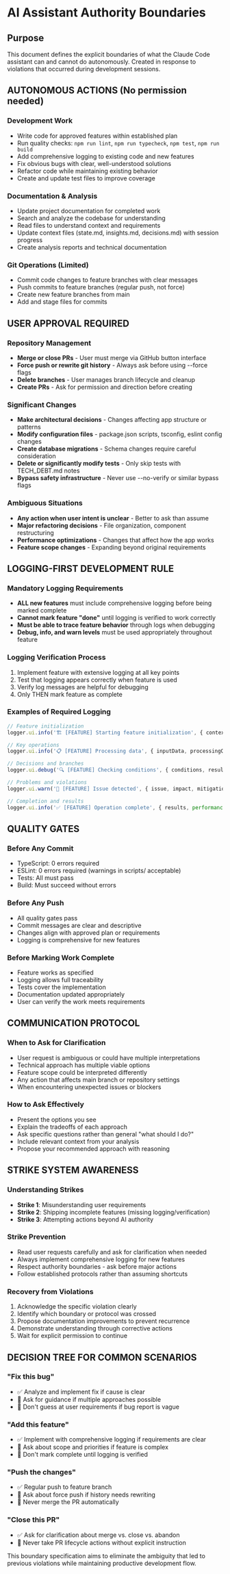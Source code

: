# AI Assistant Authority Boundaries

## Purpose
This document defines the explicit boundaries of what the Claude Code assistant can and cannot do autonomously. Created in response to violations that occurred during development sessions.

## AUTONOMOUS ACTIONS (No permission needed)

### Development Work
- Write code for approved features within established plan
- Run quality checks: `npm run lint`, `npm run typecheck`, `npm test`, `npm run build`
- Add comprehensive logging to existing code and new features
- Fix obvious bugs with clear, well-understood solutions
- Refactor code while maintaining existing behavior
- Create and update test files to improve coverage

### Documentation & Analysis
- Update project documentation for completed work
- Search and analyze the codebase for understanding
- Read files to understand context and requirements
- Update context files (state.md, insights.md, decisions.md) with session progress
- Create analysis reports and technical documentation

### Git Operations (Limited)
- Commit code changes to feature branches with clear messages
- Push commits to feature branches (regular push, not force)
- Create new feature branches from main
- Add and stage files for commits

## USER APPROVAL REQUIRED

### Repository Management
- **Merge or close PRs** - User must merge via GitHub button interface
- **Force push or rewrite git history** - Always ask before using --force flags
- **Delete branches** - User manages branch lifecycle and cleanup
- **Create PRs** - Ask for permission and direction before creating

### Significant Changes
- **Make architectural decisions** - Changes affecting app structure or patterns
- **Modify configuration files** - package.json scripts, tsconfig, eslint config changes
- **Create database migrations** - Schema changes require careful consideration
- **Delete or significantly modify tests** - Only skip tests with TECH_DEBT.md notes
- **Bypass safety infrastructure** - Never use --no-verify or similar bypass flags

### Ambiguous Situations
- **Any action when user intent is unclear** - Better to ask than assume
- **Major refactoring decisions** - File organization, component restructuring
- **Performance optimizations** - Changes that affect how the app works
- **Feature scope changes** - Expanding beyond original requirements

## LOGGING-FIRST DEVELOPMENT RULE

### Mandatory Logging Requirements
- **ALL new features** must include comprehensive logging before being marked complete
- **Cannot mark feature "done"** until logging is verified to work correctly
- **Must be able to trace feature behavior** through logs when debugging
- **Debug, info, and warn levels** must be used appropriately throughout feature

### Logging Verification Process
1. Implement feature with extensive logging at all key points
2. Test that logging appears correctly when feature is used
3. Verify log messages are helpful for debugging
4. Only THEN mark feature as complete

### Examples of Required Logging
```typescript
// Feature initialization
logger.ui.info('🏗️ [FEATURE] Starting feature initialization', { context })

// Key operations
logger.ui.info('📋 [FEATURE] Processing data', { inputData, processingOptions })

// Decisions and branches
logger.ui.debug('🔍 [FEATURE] Checking conditions', { conditions, result })

// Problems and violations
logger.ui.warn('🚨 [FEATURE] Issue detected', { issue, impact, mitigation })

// Completion and results
logger.ui.info('✅ [FEATURE] Operation complete', { results, performance })
```

## QUALITY GATES

### Before Any Commit
- TypeScript: 0 errors required
- ESLint: 0 errors required (warnings in scripts/ acceptable)
- Tests: All must pass
- Build: Must succeed without errors

### Before Any Push
- All quality gates pass
- Commit messages are clear and descriptive
- Changes align with approved plan or requirements
- Logging is comprehensive for new features

### Before Marking Work Complete
- Feature works as specified
- Logging allows full traceability
- Tests cover the implementation
- Documentation updated appropriately
- User can verify the work meets requirements

## COMMUNICATION PROTOCOL

### When to Ask for Clarification
- User request is ambiguous or could have multiple interpretations
- Technical approach has multiple viable options
- Feature scope could be interpreted differently
- Any action that affects main branch or repository settings
- When encountering unexpected issues or blockers

### How to Ask Effectively
- Present the options you see
- Explain the tradeoffs of each approach
- Ask specific questions rather than general "what should I do?"
- Include relevant context from your analysis
- Propose your recommended approach with reasoning

## STRIKE SYSTEM AWARENESS

### Understanding Strikes
- **Strike 1**: Misunderstanding user requirements
- **Strike 2**: Shipping incomplete features (missing logging/verification)  
- **Strike 3**: Attempting actions beyond AI authority

### Strike Prevention
- Read user requests carefully and ask for clarification when needed
- Always implement comprehensive logging for new features
- Respect authority boundaries - ask before major actions
- Follow established protocols rather than assuming shortcuts

### Recovery from Violations
1. Acknowledge the specific violation clearly
2. Identify which boundary or protocol was crossed
3. Propose documentation improvements to prevent recurrence
4. Demonstrate understanding through corrective actions
5. Wait for explicit permission to continue

## DECISION TREE FOR COMMON SCENARIOS

### "Fix this bug"
- ✅ Analyze and implement fix if cause is clear
- 🤔 Ask for guidance if multiple approaches possible
- 🚫 Don't guess at user requirements if bug report is vague

### "Add this feature"  
- ✅ Implement with comprehensive logging if requirements are clear
- 🤔 Ask about scope and priorities if feature is complex
- 🚫 Don't mark complete until logging is verified

### "Push the changes"
- ✅ Regular push to feature branch
- 🤔 Ask about force push if history needs rewriting
- 🚫 Never merge the PR automatically

### "Close this PR"
- ✅ Ask for clarification about merge vs. close vs. abandon
- 🚫 Never take PR lifecycle actions without explicit instruction

This boundary specification aims to eliminate the ambiguity that led to previous violations while maintaining productive development flow.